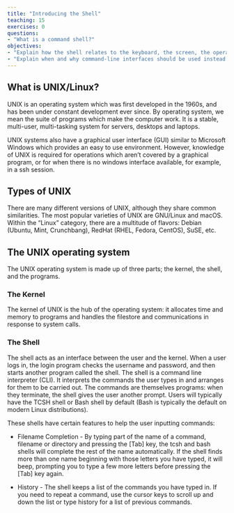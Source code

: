 ```yaml
---
title: "Introducing the Shell"
teaching: 15
exercises: 0
questions:
- "What is a command shell?"
objectives:
- "Explain how the shell relates to the keyboard, the screen, the operating system, and users' programs."
- "Explain when and why command-line interfaces should be used instead of graphical interfaces."
---
```

## What is UNIX/Linux?
UNIX is an operating system which was first developed in the 1960s, and has been under constant development ever since. By operating system, we mean the suite of programs which make the computer work. It is a stable, multi-user, multi-tasking system for servers, desktops and laptops.

UNIX systems also have a graphical user interface (GUI) similar to Microsoft Windows which provides an easy to use environment. However, knowledge of UNIX is required for operations which aren’t covered by a graphical program, or for when there is no windows interface available, for example, in a ssh session.

## Types of UNIX
There are many different versions of UNIX, although they share common similarities. The most popular varieties of UNIX are GNU/Linux and macOS. Within the “Linux” category, there are a multitude of flavors: Debian (Ubuntu, Mint, Crunchbang), RedHat (RHEL, Fedora, CentOS), SuSE, etc.

## The UNIX operating system
The UNIX operating system is made up of three parts; the kernel, the shell, and the programs.

### The Kernel
The kernel of UNIX is the hub of the operating system: it allocates time and memory to programs and handles the filestore and communications in response to system calls.

### The Shell 
The shell acts as an interface between the user and the kernel. When a user logs in, the login program checks the username and password, and then starts another program called the shell. The shell is a command line interpreter (CLI). It interprets the commands the user types in and arranges for them to be carried out. The commands are themselves programs: when they terminate, the shell gives the user another prompt.
Users will typically have the TCSH shell or Bash shell by default (Bash is typically the default on modern Linux distributions).

These shells have certain features to help the user inputting commands:

- Filename Completion - By typing part of the name of a command, filename or directory and pressing the [Tab] key, the tcsh and bash shells will complete the rest of the name automatically. If the shell finds more than one name beginning with those letters you have typed, it will beep, prompting you to type a few more letters before pressing the [Tab] key again.

- History - The shell keeps a list of the commands you have typed in. If you need to repeat a command, use the cursor keys to scroll up and down the list or type history for a list of previous commands.
